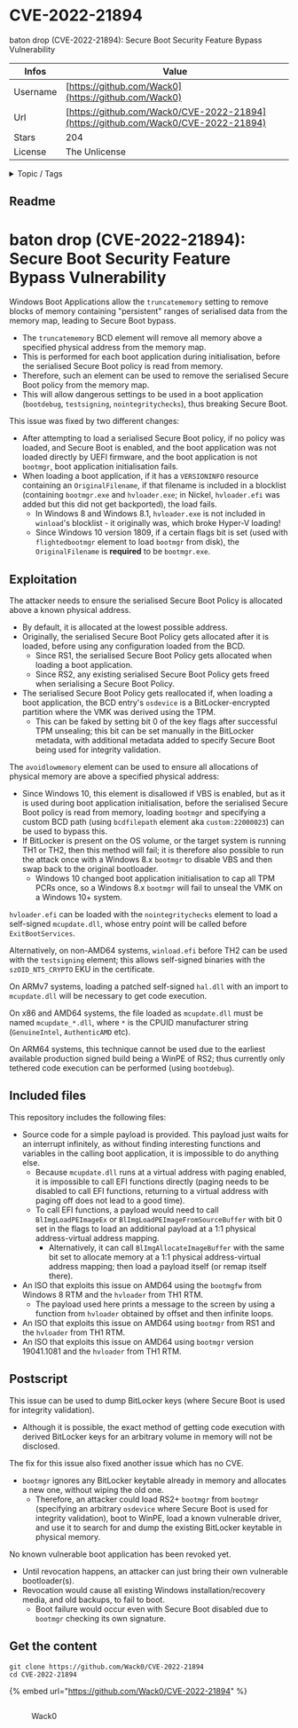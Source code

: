 # CVE-2022-21894

baton drop (CVE-2022-21894): Secure Boot Security Feature Bypass Vulnerability

| Infos    | Value                                                              |
| -------- | -------------------------------------------------------------------|
| Username | [https://github.com/Wack0](https://github.com/Wack0) |
| Url      | [https://github.com/Wack0/CVE-2022-21894](https://github.com/Wack0/CVE-2022-21894)                                               |
| Stars    | 204                                                          |
| License  | The Unlicense                                                        |

<details>

<summary>Topic / Tags</summary>

* poc* secure-boot* uefi* vulnerability* windows-boot

</details>

## Readme

# baton drop (CVE-2022-21894): Secure Boot Security Feature Bypass Vulnerability

Windows Boot Applications allow the `truncatememory` setting to remove blocks of memory containing "persistent" ranges of serialised data from the memory map, leading to Secure Boot bypass.

- The `truncatememory` BCD element will remove all memory above a specified physical address from the memory map.
- This is performed for each boot application during initialisation, before the serialised Secure Boot policy is read from memory.
- Therefore, such an element can be used to remove the serialised Secure Boot policy from the memory map.
- This will allow dangerous settings to be used in a boot application (`bootdebug`, `testsigning`, `nointegritychecks`), thus breaking Secure Boot.

This issue was fixed by two different changes:
- After attempting to load a serialised Secure Boot policy, if no policy was loaded, and Secure Boot is enabled, and the boot application was not loaded directly by UEFI firmware, and the boot application is not `bootmgr`, boot application initialisation fails.
- When loading a boot application, if it has a `VERSIONINFO` resource containing an `OriginalFilename`, if that filename is included in a blocklist (containing `bootmgr.exe` and `hvloader.exe`; in Nickel, `hvloader.efi` was added but this did not get backported), the load fails.
    - In Windows 8 and Windows 8.1, `hvloader.exe` is not included in `winload`'s blocklist - it originally was, which broke Hyper-V loading!
    - Since Windows 10 version 1809, if a certain flags bit is set (used with `flightedbootmgr` element to load `bootmgr` from disk), the `OriginalFilename` is **required** to be `bootmgr.exe`.

## Exploitation

The attacker needs to ensure the serialised Secure Boot Policy is allocated above a known physical address.

- By default, it is allocated at the lowest possible address.
- Originally, the serialised Secure Boot Policy gets allocated after it is loaded, before using any configuration loaded from the BCD.
    - Since RS1, the serialised Secure Boot Policy gets allocated when loading a boot application.
    - Since RS2, any existing serialised Secure Boot Policy gets freed when serialising a Secure Boot Policy.
- The serialised Secure Boot Policy gets reallocated if, when loading a boot application, the BCD entry's `osdevice` is a BitLocker-encrypted partition where the VMK was derived using the TPM.
    - This can be faked by setting bit 0 of the key flags after successful TPM unsealing; this bit can be set manually in the BitLocker metadata, with additional metadata added to specify Secure Boot being used for integrity validation.

The `avoidlowmemory` element can be used to ensure all allocations of physical memory are above a specified physical address:

- Since Windows 10, this element is disallowed if VBS is enabled, but as it is used during boot application initialisation, before the serialised Secure Boot policy is read from memory, loading `bootmgr` and specifying a custom BCD path (using `bcdfilepath` element aka `custom:22000023`) can be used to bypass this.
- If BitLocker is present on the OS volume, or the target system is running TH1 or TH2, then this method will fail; it is therefore also possible to run the attack once with a Windows 8.x `bootmgr` to disable VBS and then swap back to the original bootloader.
    - Windows 10 changed boot application initialisation to cap all TPM PCRs once, so a Windows 8.x `bootmgr` will fail to unseal the VMK on a Windows 10+ system.
    
`hvloader.efi` can be loaded with the `nointegritychecks` element to load a self-signed `mcupdate.dll`, whose entry point will be called before `ExitBootServices`.

Alternatively, on non-AMD64 systems, `winload.efi` before TH2 can be used with the `testsigning` element; this allows self-signed binaries with the `szOID_NT5_CRYPTO` EKU in the certificate.

On ARMv7 systems, loading a patched self-signed `hal.dll` with an import to `mcupdate.dll` will be necessary to get code execution.

On x86 and AMD64 systems, the file loaded as `mcupdate.dll` must be named `mcupdate_*.dll`, where `*` is the CPUID manufacturer string (`GenuineIntel`, `AuthenticAMD` etc).

On ARM64 systems, this technique cannot be used due to the earliest available production signed build being a WinPE of RS2; thus currently only tethered code execution can be performed (using `bootdebug`).

## Included files

This repository includes the following files:
- Source code for a simple payload is provided. This payload just waits for an interrupt infinitely, as without finding interesting functions and variables in the calling boot application, it is impossible to do anything else.
    - Because `mcupdate.dll` runs at a virtual address with paging enabled, it is impossible to call EFI functions directly (paging needs to be disabled to call EFI functions, returning to a virtual address with paging off does not lead to a good time).
    - To call EFI functions, a payload would need to call `BlImgLoadPEImageEx` or `BlImgLoadPEImageFromSourceBuffer` with bit 0 set in the flags to load an additional payload at a 1:1 physical address-virtual address mapping.
        - Alternatively, it can call `BlImgAllocateImageBuffer` with the same bit set to allocate memory at a 1:1 physical address-virtual address mapping; then load a payload itself (or remap itself there).
- An ISO that exploits this issue on AMD64 using the `bootmgfw` from Windows 8 RTM and the `hvloader` from TH1 RTM.
    - The payload used here prints a message to the screen by using a function from `hvloader` obtained by offset and then infinite loops.
- An ISO that exploits this issue on AMD64 using `bootmgr` from RS1 and the `hvloader` from TH1 RTM.
- An ISO that exploits this issue on AMD64 using `bootmgr` version 19041.1081 and the `hvloader` from TH1 RTM.

## Postscript

This issue can be used to dump BitLocker keys (where Secure Boot is used for integrity validation). 
- Although it is possible, the exact method of getting code execution with derived BitLocker keys for an arbitrary volume in memory will not be disclosed.

The fix for this issue also fixed another issue which has no CVE.
- `bootmgr` ignores any BitLocker keytable already in memory and allocates a new one, without wiping the old one.
    - Therefore, an attacker could load RS2+ `bootmgr` from `bootmgr` (specifying an arbitrary `osdevice` where Secure Boot is used for integrity validation), boot to WinPE, load a known vulnerable driver, and use it to search for and dump the existing BitLocker keytable in physical memory.

No known vulnerable boot application has been revoked yet.
- Until revocation happens, an attacker can just bring their own vulnerable bootloader(s).
- Revocation would cause all existing Windows installation/recovery media, and old backups, to fail to boot.
    - Boot failure would occur even with Secure Boot disabled due to `bootmgr` checking its own signature.



## Get the content

```
git clone https://github.com/Wack0/CVE-2022-21894
cd CVE-2022-21894
```

{% embed url="https://github.com/Wack0/CVE-2022-21894" %}

<figure><img src="https://avatars.githubusercontent.com/u/2650838?v=4" alt=""><figcaption><p>Wack0</p></figcaption></figure>
